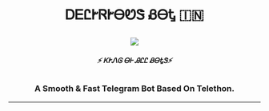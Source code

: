 <h1 align="center">

  <b> ᎠᎬᏝᎨᏒᎨᎾᏬᏕ ᏰᎾᎿ 🇮🇳</b>

</h1>

<p align="center">
<img src="https://telegra.ph/file/d6e6b1fcf3252659923fd.jpg"


 
  

</p>

<h6 align="center">

  <b>⚡ ᏦᎨᏁᎶ ᎾᎰ ᎯᏝᏝ ᏰᎾᎿᏕ⚡</b>

</h6>

<h3 align="center">

  <b>A Smooth & Fast Telegram Bot Based On Telethon.</b>

</h3>

-------
